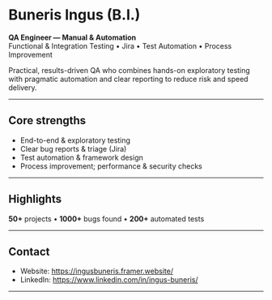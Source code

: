 # Buneris Ingus (B.I.)  
**QA Engineer — Manual & Automation**  
Functional & Integration Testing • Jira • Test Automation • Process Improvement

Practical, results-driven QA who combines hands-on exploratory testing with pragmatic automation and clear reporting to reduce risk and speed delivery.

---

## Core strengths
- End-to-end & exploratory testing  
- Clear bug reports & triage (Jira)  
- Test automation & framework design  
- Process improvement; performance & security checks

---

## Highlights
**50+** projects • **1000+** bugs found • **200+** automated tests

---

## Contact
- Website: https://ingusbuneris.framer.website/  
- LinkedIn: https://www.linkedin.com/in/ingus-buneris/

---
